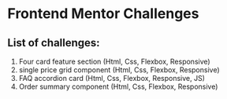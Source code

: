 # Frontend Mentor Challenges

## List of challenges:

1. Four card feature section (Html, Css, Flexbox, Responsive)
2. single price grid component (Html, Css, Flexbox, Responsive)
3. FAQ accordion card (Html, Css, Flexbox, Responsive, JS)
4. Order summary component (Html, Css, Flexbox, Responsive)

